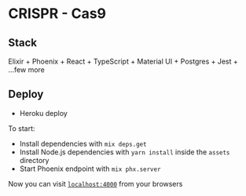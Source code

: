 # CRISPR - Cas9

## Stack
  Elixir + Phoenix + React + TypeScript + Material UI + Postgres + Jest + ...few more 

## Deploy
  - Heroku deploy

To start:

  * Install dependencies with `mix deps.get`
  * Install Node.js dependencies with `yarn install` inside the `assets` directory
  * Start Phoenix endpoint with `mix phx.server`

Now you can visit [`localhost:4000`](http://localhost:4004) from your browsers